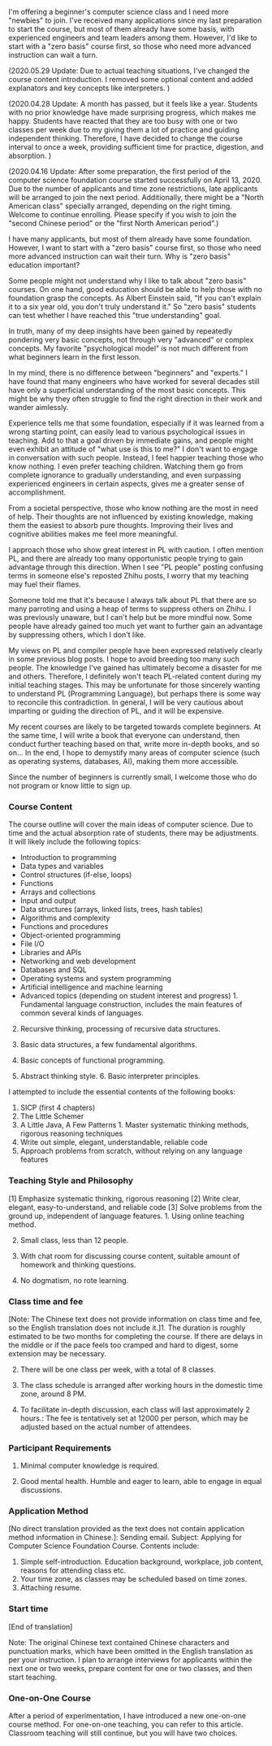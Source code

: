  I'm offering a beginner's computer science class and I need more "newbies" to join. I've received many applications since my last preparation to start the course, but most of them already have some basis, with experienced engineers and team leaders among them. However, I'd like to start with a "zero basis" course first, so those who need more advanced instruction can wait a turn.

(2020.05.29 Update: Due to actual teaching situations, I've changed the course content introduction. I removed some optional content and added explanators and key concepts like interpreters. )

(2020.04.28 Update: A month has passed, but it feels like a year. Students with no prior knowledge have made surprising progress, which makes me happy. Students have reacted that they are too busy with one or two classes per week due to my giving them a lot of practice and guiding independent thinking. Therefore, I have decided to change the course interval to once a week, providing sufficient time for practice, digestion, and absorption. )

(2020.04.16 Update: After some preparation, the first period of the computer science foundation course started successfully on April 13, 2020. Due to the number of applicants and time zone restrictions, late applicants will be arranged to join the next period. Additionally, there might be a "North American class" specially arranged, depending on the right timing. Welcome to continue enrolling. Please specify if you wish to join the "second Chinese period" or the "first North American period".)

I have many applicants, but most of them already have some foundation. However, I want to start with a "zero basis" course first, so those who need more advanced instruction can wait their turn. Why is "zero basis" education important?

Some people might not understand why I like to talk about "zero basis" courses. On one hand, good education should be able to help those with no foundation grasp the concepts. As Albert Einstein said, "If you can't explain it to a six year old, you don't truly understand it." So "zero basis" students can test whether I have reached this "true understanding" goal.

In truth, many of my deep insights have been gained by repeatedly pondering very basic concepts, not through very "advanced" or complex concepts. My favorite "psychological model" is not much different from what beginners learn in the first lesson.

In my mind, there is no difference between "beginners" and "experts." I have found that many engineers who have worked for several decades still have only a superficial understanding of the most basic concepts. This might be why they often struggle to find the right direction in their work and wander aimlessly.

Experience tells me that some foundation, especially if it was learned from a wrong starting point, can easily lead to various psychological issues in teaching. Add to that a goal driven by immediate gains, and people might even exhibit an attitude of "what use is this to me?" I don't want to engage in conversation with such people. Instead, I feel happier teaching those who know nothing. I even prefer teaching children. Watching them go from complete ignorance to gradually understanding, and even surpassing experienced engineers in certain aspects, gives me a greater sense of accomplishment.

From a societal perspective, those who know nothing are the most in need of help. Their thoughts are not influenced by existing knowledge, making them the easiest to absorb pure thoughts. Improving their lives and cognitive abilities makes me feel more meaningful.

I approach those who show great interest in PL with caution. I often mention PL, and there are already too many opportunistic people trying to gain advantage through this direction. When I see "PL people" posting confusing terms in someone else's reposted Zhihu posts, I worry that my teaching may fuel their flames.

Someone told me that it's because I always talk about PL that there are so many parroting and using a heap of terms to suppress others on Zhihu. I was previously unaware, but I can't help but be more mindful now. Some people have already gained too much yet want to further gain an advantage by suppressing others, which I don't like.

My views on PL and compiler people have been expressed relatively clearly in some previous blog posts. I hope to avoid breeding too many such people. The knowledge I've gained has ultimately become a disaster for me and others. Therefore, I definitely won't teach PL-related content during my initial teaching stages. This may be unfortunate for those sincerely wanting to understand PL (Programming Language), but perhaps there is some way to reconcile this contradiction. In general, I will be very cautious about imparting or guiding the direction of PL, and it will be expensive.

My recent courses are likely to be targeted towards complete beginners. At the same time, I will write a book that everyone can understand, then conduct further teaching based on that, write more in-depth books, and so on... In the end, I hope to demystify many areas of computer science (such as operating systems, databases, AI), making them more accessible.

Since the number of beginners is currently small, I welcome those who do not program or know little to sign up.

### Course Content

The course outline will cover the main ideas of computer science. Due to time and the actual absorption rate of students, there may be adjustments. It will likely include the following topics:

* Introduction to programming
* Data types and variables
* Control structures (if-else, loops)
* Functions
* Arrays and collections
* Input and output
* Data structures (arrays, linked lists, trees, hash tables)
* Algorithms and complexity
* Functions and procedures
* Object-oriented programming
* File I/O
* Libraries and APIs
* Networking and web development
* Databases and SQL
* Operating systems and system programming
* Artificial intelligence and machine learning
* Advanced topics (depending on student interest and progress) 1. Fundamental language construction, includes the main features of common several kinds of languages.

2. Recursive thinking, processing of recursive data structures.

3. Basic data structures, a few fundamental algorithms.

4. Basic concepts of functional programming.

5. Abstract thinking style. 6. Basic interpreter principles.

I attempted to include the essential contents of the following books:

1. SICP (first 4 chapters)
2. The Little Schemer
3. A Little Java, A Few Patterns 1. Master systematic thinking methods, rigorous reasoning techniques
2. Write out simple, elegant, understandable, reliable code
3. Approach problems from scratch, without relying on any language features

### Teaching Style and Philosophy
[1] Emphasize systematic thinking, rigorous reasoning
[2] Write clear, elegant, easy-to-understand, and reliable code
[3] Solve problems from the ground up, independent of language features. 1. Using online teaching method.

2. Small class, less than 12 people.

3. With chat room for discussing course content, suitable amount of homework and thinking questions.

4. No dogmatism, no rote learning.

### Class time and fee
[Note: The Chinese text does not provide information on class time and fee, so the English translation does not include it.]1. The duration is roughly estimated to be two months for completing the course. If there are delays in the middle or if the pace feels too cramped and hard to digest, some extension may be necessary.

2. There will be one class per week, with a total of 8 classes.

3. The class schedule is arranged after working hours in the domestic time zone, around 8 PM.

4. To facilitate in-depth discussion, each class will last approximately 2 hours.: The fee is tentatively set at 12000 per person, which may be adjusted based on the actual number of attendees.

### Participant Requirements

1. Minimal computer knowledge is required.

2. Good mental health. Humble and eager to learn, able to engage in equal discussions.

### Application Method
[No direct translation provided as the text does not contain application method information in Chinese.]: Sending email. Subject: Applying for Computer Science Foundation Course. Contents include:

1. Simple self-introduction. Education background, workplace, job content, reasons for attending class etc.
2. Your time zone, as classes may be scheduled based on time zones.
3. Attaching resume.

### Start time
[End of translation]

Note: The original Chinese text contained Chinese characters and punctuation marks, which have been omitted in the English translation as per your instruction. I plan to arrange interviews for applicants within the next one or two weeks, prepare content for one or two classes, and then start teaching.

### One-on-One Course

After a period of experimentation, I have introduced a new one-on-one course method. For one-on-one teaching, you can refer to this article. Classroom teaching will still continue, but you will have two choices.